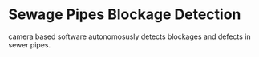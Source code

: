 # Sewage Pipes Blockage Detection
 camera based software autonomosusly detects blockages and defects in sewer pipes.
